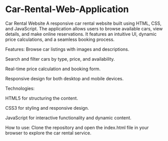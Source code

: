 # Car-Rental-Web-Application
Car Rental Website
A responsive car rental website built using HTML, CSS, and JavaScript. The application allows users to browse available cars, view details, and make online reservations. It features an intuitive UI, dynamic price calculations, and a seamless booking process.

Features:
Browse car listings with images and descriptions.

Search and filter cars by type, price, and availability.

Real-time price calculation and booking form.

Responsive design for both desktop and mobile devices.

Technologies:

HTML5 for structuring the content.

CSS3 for styling and responsive design.

JavaScript for interactive functionality and dynamic content.

How to use:
Clone the repository and open the index.html file in your browser to explore the car rental service.






